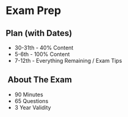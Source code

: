 
# Exam Prep

## Plan (with Dates)

- 30-31th - 40% Content
- 5-6th - 100% Content
- 7-12th - Everything Remaining / Exam Tips

##  About The Exam

- 90 Minutes
- 65 Questions
- 3 Year Validity
